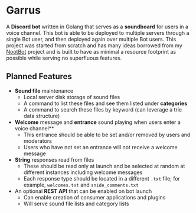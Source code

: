 # Garrus

A **Discord bot** written in Golang that serves as a **soundboard** for users in a voice channel. This bot is able to be deployed to multiple servers through a single Bot user, and then deployed again over multiple Bot users. This project was started from scratch and has many ideas borrowed from my [NootBot](http://github.com/AlexSafatli/NootBot) project and is built to have as minimal a resource footprint as possible while serving no superfluous features.

## Planned Features

- **Sound file** maintenance
    - Local server disk storage of sound files
    - A command to list these files and see them listed under **categories**
    - A command to search these files by keyword (can leverage a trie data
      structure)
- **Welcome** message and **entrance** sound playing when users enter a voice
  channel**
    - This entrance should be able to be set and/or removed by users and
      moderators
    - Users who have not set an entrance will not receive a welcome message
- **String** responses read from files
    - These should be read only at launch and be selected at random at different
      instances including welcome messages
    - Each response type should be located in a different `.txt` file; for
      example, `welcomes.txt` and `snide_comments.txt`
- An optional **REST API** that can be enabled on bot launch
    - Can enable creation of consumer applications and plugins
    - Will serve sound file lists and category lists

